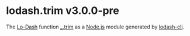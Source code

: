 # lodash.trim v3.0.0-pre

The [Lo-Dash](https://lodash.com/) function [_.trim](http://lodash.com/docs#trim) as a [Node.js](http://nodejs.org/) module generated by [lodash-cli](https://www.npmjs.com/package/lodash-cli).
